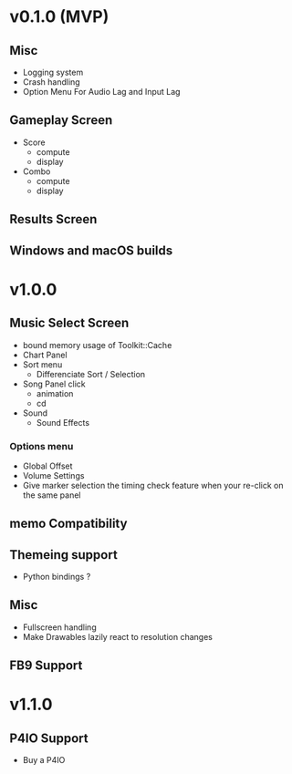 # v0.1.0 (MVP)
## Misc
- Logging system
- Crash handling
- Option Menu For Audio Lag and Input Lag

## Gameplay Screen
- Score
    - compute
    - display
- Combo
    - compute
    - display

## Results Screen

## Windows and macOS builds

# v1.0.0
## Music Select Screen
- bound memory usage of Toolkit::Cache
- Chart Panel
- Sort menu
    - Differenciate Sort / Selection
- Song Panel click
    - animation
    - cd
- Sound
    - Sound Effects
### Options menu
- Global Offset
- Volume Settings
- Give marker selection the timing check feature when your re-click on the same panel
    

## memo Compatibility

## Themeing support
- Python bindings ?

## Misc
- Fullscreen handling
- Make Drawables lazily react to resolution changes

## FB9 Support

# v1.1.0
## P4IO Support
- Buy a P4IO